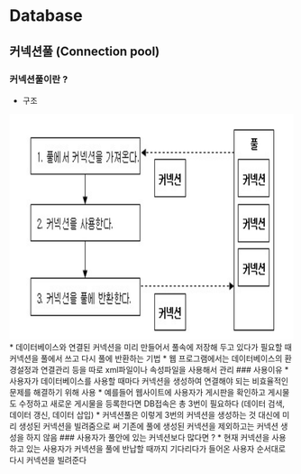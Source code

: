 # Database

## 커넥션풀 (Connection pool)
### 커넥션풀이란 ?
 * 구조
  <img src="image/connectionPoolStructure.PNG" width="800px" height="400px" title="커넥션풀 구조" alt="ConnectionPool Structure">
 * 데이터베이스와 연결된 커넥션을 미리 만들어서 풀속에 저장해 두고 있다가 필요할 때 커넥션을 풀에서 쓰고 다시 풀에 반환하는 기법
 * 웹 프로그램에서는 데이터베이스의 환경설정과 연결관리 등을 따로 xml파일이나 속성파일을 사용해서 관리
### 사용이유
 * 사용자가 데이터베이스를 사용할 때마다 커넥션을 생성하여 연결해야 되는 비효율적인 문제를 해결하기 위해 사용
 * 예를들어 웹사이트에 사용자가 게시판을 확인하고 게시물도 수정하고 새로운 게시물을 등록한다면 DB접속은 총 3번이 필요하다 (데이터 검색, 데이터 갱신, 데이터 삽입)
 * 커넥션풀은 이렇게 3번의 커넥션을 생성하는 것 대신에 미리 생성된 커넥션을 빌려줌으로 써 기존에 풀에 생성된 커넥션을 제외하고는 커넥션 생성을 하지 않음
### 사용자가 풀안에 있는 커넥션보다 많다면 ?
 * 현재 커넥션을 사용하고 있는 사용자가 커넥션을 풀에 반납할 때까지 기다리다가 들어온 사용자 순서대로 다시 커넥션을 빌려준다